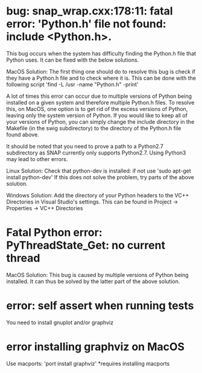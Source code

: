 # bug: snap_wrap.cxx:178:11: fatal error: 'Python.h' file not found: include <Python.h>.
This bug occurs when the system has difficulty finding the Python.h file that Python uses. It can be fixed with the below solutions.

MacOS Solution:
The first thing one should do to resolve this bug is check if they have a Python.h file and to check where it is. This can be done with the following script 'find -L /usr -name "Python.h" -print' 

A lot of times this error can occur due to multiple versions of Python being installed on a given system and therefore multiple Python.h files. To resolve this, on MacOS, one option is to get rid of the excess versions of Python, leaving only the system version of Python. If you would like to keep all of your versions of Python, you can simply change the include  directory in the Makefile (in the swig subdirectory) to the directory of the Python.h file found above. 

It should be noted that you need to prove a path to a Python2.7 subdirectory as SNAP currently only supports Python2.7. Using Python3 may lead to other errors. 

Linux Solution:
Check that python-dev is installed: if not use 'sudo apt-get install python-dev' If this does not solve the problem, try parts of the above solution.

Windows Solution:
Add the directory of your Python headers to the VC++ Directories in Visual Studio's settings. This can be found in Project -> Properties -> VC++ Directories

# Fatal Python error: PyThreadState_Get: no current thread
MacOS Solution:
This bug is caused by multiple versions of Python being installed. It can thus be solved by the latter part of the above solution.

# error: self assert when running tests
You need to install gnuplot and/or graphviz

# error installing graphviz on MacOS
Use macports: 'port install graphviz' *requires installing macports


